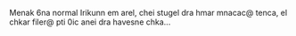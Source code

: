 Menak 6na normal
Irikunn em arel, chei stugel dra hmar mnacac@ tenca, el chkar filer@ pti 0ic anei dra havesne chka...
